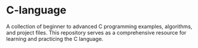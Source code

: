 # C-language
A collection of beginner to advanced C programming examples, algorithms, and project files. This repository serves as a comprehensive resource for learning and practicing the C language.
